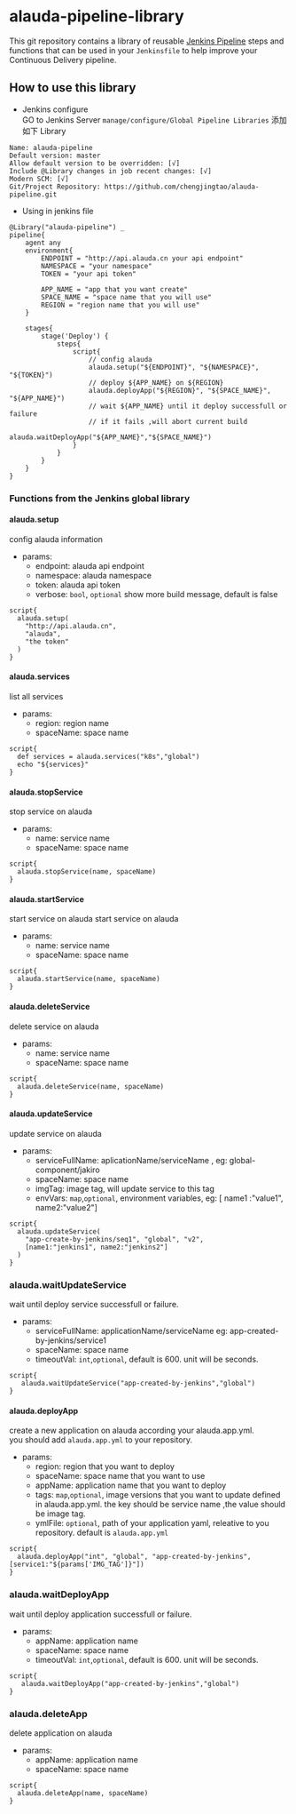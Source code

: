 # alauda-pipeline-library

This git repository contains a library of reusable [Jenkins Pipeline](https://jenkins.io/doc/book/pipeline/) steps and functions that can be used in your `Jenkinsfile` to help improve your Continuous Delivery pipeline.

## How to use this library
- Jenkins configure  
GO to Jenkins Server `manage/configure/Global Pipeline Libraries` 添加如下 Library
```
Name: alauda-pipeline
Default version: master
Allow default version to be overridden: [√]
Include @Library changes in job recent changes: [√]
Modern SCM: [√]
Git/Project Repository: https://github.com/chengjingtao/alauda-pipeline.git
```
- Using in jenkins file
```
@Library("alauda-pipeline") _
pipeline{
    agent any
    environment{
        ENDPOINT = "http://api.alauda.cn your api endpoint"
        NAMESPACE = "your namespace"
        TOKEN = "your api token"

        APP_NAME = "app that you want create"
        SPACE_NAME = "space name that you will use"
        REGION = "region name that you will use"
    }
    
    stages{
        stage('Deploy') {
            steps{
                script{
                    // config alauda
                    alauda.setup("${ENDPOINT}", "${NAMESPACE}", "${TOKEN}")
                    // deploy ${APP_NAME} on ${REGION}
                    alauda.deployApp("${REGION}", "${SPACE_NAME}", "${APP_NAME}")
                    // wait ${APP_NAME} until it deploy successfull or failure
                    // if it fails ,will abort current build
                    alauda.waitDeployApp("${APP_NAME}","${SPACE_NAME}")
                }
            }
        }
    }
}
```

### Functions from the Jenkins global library
#### alauda.setup
config alauda information
- params:
  - endpoint: alauda api endpoint
  - namespace: alauda namespace
  - token: alauda api token
  - verbose: `bool`, `optional` show more build message, default is false

```
script{
  alauda.setup(
    "http://api.alauda.cn",
    "alauda",
    "the token"
  )
}
```
#### alauda.services
list all services
- params:
  - region: region name
  - spaceName: space name
```
script{
  def services = alauda.services("k8s","global")
  echo "${services}"
}
```

#### alauda.stopService
stop service on alauda
- params:
  - name: service name
  - spaceName: space name
```
script{
  alauda.stopService(name, spaceName)
}
```

#### alauda.startService
start service on alauda
start service on alauda
- params:
  - name: service name
  - spaceName: space name
```
script{
  alauda.startService(name, spaceName)
}
```


#### alauda.deleteService
delete service on alauda
- params:
  - name: service name
  - spaceName: space name
```
script{
  alauda.deleteService(name, spaceName)
}
```

#### alauda.updateService
update service on alauda
- params:
  - serviceFullName: aplicationName/serviceName , eg: global-component/jakiro
  - spaceName: space name
  - imgTag: image tag, will update service to this tag
  - envVars: `map`,`optional`, environment variables, eg: [ name1 :"value1", name2:"value2"]
```
script{
  alauda.updateService(
    "app-create-by-jenkins/seq1", "global", "v2", 
    [name1:"jenkins1", name2:"jenkins2"]
  )
}
```

### alauda.waitUpdateService
wait until deploy service successfull or failure.
- params: 
  - serviceFullName: applicationName/serviceName eg: app-created-by-jenkins/service1
  - spaceName: space name
  - timeoutVal: `int`,`optional`, default is 600. unit will be seconds.
```
script{
   alauda.waitUpdateService("app-created-by-jenkins","global")
}
```

#### alauda.deployApp
create a new application on alauda according your alauda.app.yml.  
you should add `alauda.app.yml` to your repository.  
- params:
  - region: region that you want to deploy
  - spaceName: space name that you want to use
  - appName: application name that you want to deploy
  - tags: `map`,`optional`, image versions that you want to update defined in alauda.app.yml. the key should be service name ,the value should be image tag.
  - ymlFile: `optional`, path of your application yaml, releative to you repository. default is `alauda.app.yml`

```
script{
  alauda.deployApp("int", "global", "app-created-by-jenkins", [service1:"${params['IMG_TAG']}"])
}

```

### alauda.waitDeployApp
wait until deploy application successfull or failure.
- params: 
  - appName: application name
  - spaceName: space name
  - timeoutVal: `int`,`optional`, default is 600. unit will be seconds.
```
script{
   alauda.waitDeployApp("app-created-by-jenkins","global")
}
```

### alauda.deleteApp
delete application on alauda
- params:
  - appName: application name
  - spaceName: space name
```
script{
  alauda.deleteApp(name, spaceName)
}





